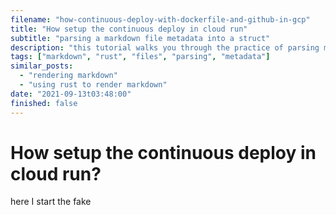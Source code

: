 ```yaml
---
filename: "how-continuous-deploy-with-dockerfile-and-github-in-gcp"
title: "How setup the continuous deploy in cloud run"
subtitle: "parsing a markdown file metadata into a struct"
description: "this tutorial walks you through the practice of parsing markdown files for metadata"
tags: ["markdown", "rust", "files", "parsing", "metadata"]
similar_posts:
  - "rendering markdown"
  - "using rust to render markdown"
date: "2021-09-13t03:48:00"
finished: false
---
```


# How setup the continuous deploy in cloud run?

here I start the fake
